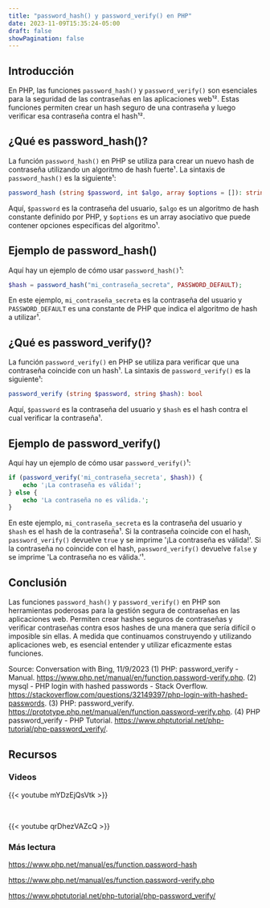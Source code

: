 ```yaml
---
title: "password_hash() y password_verify() en PHP"
date: 2023-11-09T15:35:24-05:00
draft: false
showPagination: false
---
```


## Introducción

En PHP, las funciones `password_hash()` y `password_verify()` son esenciales para la seguridad de las contraseñas en las aplicaciones web¹². Estas funciones permiten crear un hash seguro de una contraseña y luego verificar esa contraseña contra el hash¹².

## ¿Qué es password_hash()?

La función `password_hash()` en PHP se utiliza para crear un nuevo hash de contraseña utilizando un algoritmo de hash fuerte¹. La sintaxis de `password_hash()` es la siguiente¹:

```php
password_hash (string $password, int $algo, array $options = []): string|false
```

Aquí, `$password` es la contraseña del usuario, `$algo` es un algoritmo de hash constante definido por PHP, y `$options` es un array asociativo que puede contener opciones específicas del algoritmo¹.

## Ejemplo de password_hash()

Aquí hay un ejemplo de cómo usar `password_hash()`¹:

```php
$hash = password_hash("mi_contraseña_secreta", PASSWORD_DEFAULT);
```

En este ejemplo, `mi_contraseña_secreta` es la contraseña del usuario y `PASSWORD_DEFAULT` es una constante de PHP que indica el algoritmo de hash a utilizar¹.

## ¿Qué es password_verify()?

La función `password_verify()` en PHP se utiliza para verificar que una contraseña coincide con un hash¹. La sintaxis de `password_verify()` es la siguiente¹:

```php
password_verify (string $password, string $hash): bool
```

Aquí, `$password` es la contraseña del usuario y `$hash` es el hash contra el cual verificar la contraseña¹.

## Ejemplo de password_verify()

Aquí hay un ejemplo de cómo usar `password_verify()`¹:

```php
if (password_verify('mi_contraseña_secreta', $hash)) {
    echo '¡La contraseña es válida!';
} else {
    echo 'La contraseña no es válida.';
}
```

En este ejemplo, `mi_contraseña_secreta` es la contraseña del usuario y `$hash` es el hash de la contraseña¹. Si la contraseña coincide con el hash, `password_verify()` devuelve `true` y se imprime '¡La contraseña es válida!'. Si la contraseña no coincide con el hash, `password_verify()` devuelve `false` y se imprime 'La contraseña no es válida.'¹.

## Conclusión

Las funciones `password_hash()` y `password_verify()` en PHP son herramientas poderosas para la gestión segura de contraseñas en las aplicaciones web. Permiten crear hashes seguros de contraseñas y verificar contraseñas contra esos hashes de una manera que sería difícil o imposible sin ellas. A medida que continuamos construyendo y utilizando aplicaciones web, es esencial entender y utilizar eficazmente estas funciones.

Source: Conversation with Bing, 11/9/2023
(1) PHP: password_verify - Manual. https://www.php.net/manual/en/function.password-verify.php.
(2) mysql - PHP login with hashed passwords - Stack Overflow. https://stackoverflow.com/questions/32149397/php-login-with-hashed-passwords.
(3) PHP: password_verify. https://prototype.php.net/manual/en/function.password-verify.php.
(4) PHP password_verify - PHP Tutorial. https://www.phptutorial.net/php-tutorial/php-password_verify/.

## Recursos

### Videos

{{< youtube mYDzEjQsVtk >}}

<br>

{{< youtube qrDhezVAZcQ >}}

### Más lectura

https://www.php.net/manual/es/function.password-hash

https://www.php.net/manual/es/function.password-verify.php

https://www.phptutorial.net/php-tutorial/php-password_verify/
